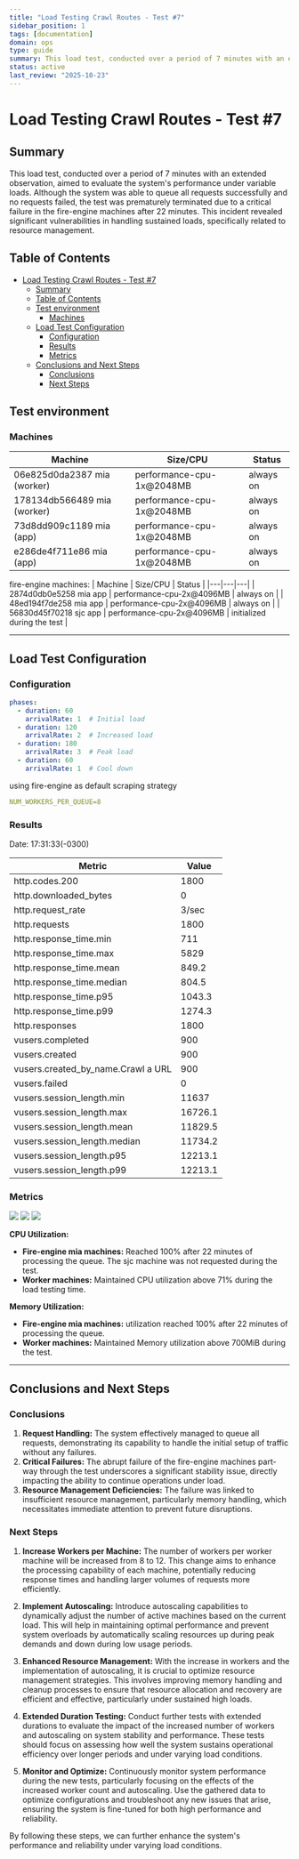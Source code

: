```yaml
---
title: "Load Testing Crawl Routes - Test #7"
sidebar_position: 1
tags: [documentation]
domain: ops
type: guide
summary: This load test, conducted over a period of 7 minutes with an extended observation, aimed to evaluate the system's performance under variable loads. Al...
status: active
last_review: "2025-10-23"
---
```


# Load Testing Crawl Routes - Test #7

## Summary

This load test, conducted over a period of 7 minutes with an extended observation, aimed to evaluate the system's performance under variable loads. Although the system was able to queue all requests successfully and no requests failed, the test was prematurely terminated due to a critical failure in the fire-engine machines after 22 minutes. This incident revealed significant vulnerabilities in handling sustained loads, specifically related to resource management.

## Table of Contents

- [Load Testing Crawl Routes - Test #7](#load-testing-crawl-routes---test-7)
  - [Summary](#summary)
  - [Table of Contents](#table-of-contents)
  - [Test environment](#test-environment)
    - [Machines](#machines)
  - [Load Test Configuration](#load-test-configuration)
    - [Configuration](#configuration)
    - [Results](#results)
    - [Metrics](#metrics)
  - [Conclusions and Next Steps](#conclusions-and-next-steps)
    - [Conclusions](#conclusions)
    - [Next Steps](#next-steps)

## Test environment
### Machines

| Machine | Size/CPU | Status |
|---|---|---|
| 06e825d0da2387 mia (worker) | performance-cpu-1x@2048MB | always on |
| 178134db566489 mia (worker) | performance-cpu-1x@2048MB | always on |
| 73d8dd909c1189 mia (app) | performance-cpu-1x@2048MB | always on |
| e286de4f711e86 mia (app) | performance-cpu-1x@2048MB | always on |

fire-engine machines:
| Machine | Size/CPU | Status |
|---|---|---|
| 2874d0db0e5258 mia app | performance-cpu-2x@4096MB | always on |
| 48ed194f7de258 mia app | performance-cpu-2x@4096MB | always on |
| 56830d45f70218 sjc app | performance-cpu-2x@4096MB | initialized during the test |

---

## Load Test Configuration

### Configuration

```yml
phases:
  - duration: 60
    arrivalRate: 1  # Initial load
  - duration: 120
    arrivalRate: 2  # Increased load
  - duration: 180
    arrivalRate: 3  # Peak load
  - duration: 60
    arrivalRate: 1  # Cool down
```

using fire-engine as default scraping strategy

```yml
NUM_WORKERS_PER_QUEUE=8
```

### Results
Date: 17:31:33(-0300)

| Metric                                      | Value   |
|---------------------------------------------|---------|
| http.codes.200                              | 1800    |
| http.downloaded_bytes                       | 0       |
| http.request_rate                           | 3/sec   |
| http.requests                               | 1800    |
| http.response_time.min                      | 711     |
| http.response_time.max                      | 5829    |
| http.response_time.mean                     | 849.2   |
| http.response_time.median                   | 804.5   |
| http.response_time.p95                      | 1043.3  |
| http.response_time.p99                      | 1274.3  |
| http.responses                              | 1800    |
| vusers.completed                            | 900     |
| vusers.created                              | 900     |
| vusers.created_by_name.Crawl a URL          | 900     |
| vusers.failed                               | 0       |
| vusers.session_length.min                   | 11637   |
| vusers.session_length.max                   | 16726.1 |
| vusers.session_length.mean                  | 11829.5 |
| vusers.session_length.median                | 11734.2 |
| vusers.session_length.p95                   | 12213.1 |
| vusers.session_length.p99                   | 12213.1 |

### Metrics

![](./assets/metrics-fire-engine-test-7.png)
![](./assets/metrics-fire-engine-test-7-2.png)
![](./assets/metrics-test-7.png)

**CPU Utilization:**
- **Fire-engine mia machines:** Reached 100% after 22 minutes of processing the queue. The sjc machine was not requested during the test.
- **Worker machines:** Maintained CPU utilization above 71% during the load testing time.

**Memory Utilization:**
- **Fire-engine mia machines:** utilization reached 100% after 22 minutes of processing the queue.
- **Worker machines:** Maintained Memory utilization above 700MiB during the test.



---

## Conclusions and Next Steps

### Conclusions

1. **Request Handling:** The system effectively managed to queue all requests, demonstrating its capability to handle the initial setup of traffic without any failures.
2. **Critical Failures:** The abrupt failure of the fire-engine machines part-way through the test underscores a significant stability issue, directly impacting the ability to continue operations under load.
3. **Resource Management Deficiencies:** The failure was linked to insufficient resource management, particularly memory handling, which necessitates immediate attention to prevent future disruptions.

### Next Steps
1. **Increase Workers per Machine:** The number of workers per worker machine will be increased from 8 to 12. This change aims to enhance the processing capability of each machine, potentially reducing response times and handling larger volumes of requests more efficiently.

2. **Implement Autoscaling:** Introduce autoscaling capabilities to dynamically adjust the number of active machines based on the current load. This will help in maintaining optimal performance and prevent system overloads by automatically scaling resources up during peak demands and down during low usage periods.

3. **Enhanced Resource Management:** With the increase in workers and the implementation of autoscaling, it is crucial to optimize resource management strategies. This involves improving memory handling and cleanup processes to ensure that resource allocation and recovery are efficient and effective, particularly under sustained high loads.

4. **Extended Duration Testing:** Conduct further tests with extended durations to evaluate the impact of the increased number of workers and autoscaling on system stability and performance. These tests should focus on assessing how well the system sustains operational efficiency over longer periods and under varying load conditions.

5. **Monitor and Optimize:** Continuously monitor system performance during the new tests, particularly focusing on the effects of the increased worker count and autoscaling. Use the gathered data to optimize configurations and troubleshoot any new issues that arise, ensuring the system is fine-tuned for both high performance and reliability.

By following these steps, we can further enhance the system's performance and reliability under varying load conditions.
